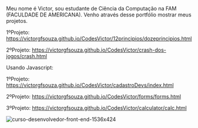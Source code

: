 Meu nome é Victor, sou estudante de Ciência da Computação na FAM (FACULDADE DE AMERICANA). 
Venho através desse portfólio mostrar meus projetos.

1ºProjeto: https://victorgfsouza.github.io/CodesVictor/12principios/dozeprincipios.html

2ºProjeto: https://victorgfsouza.github.io/CodesVictor/crash-dos-jogos/crash.html

Usando Javascript: 

1ºProjeto: https://victorgfsouza.github.io/CodesVictor/cadastroDevs/index.html

2ºProjeto: https://victorgfsouza.github.io/CodesVictor/forms/forms.html

3ºProjeto: https://victorgfsouza.github.io/CodesVictor/calculator/calc.html

![curso-desenvolvedor-front-end-1536x424](https://user-images.githubusercontent.com/104170913/194876716-b74416eb-e531-490b-914e-34ecaa8c0d04.jpg)
